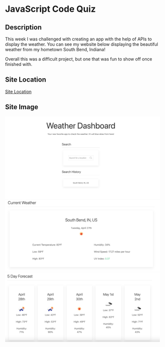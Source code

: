 # JavaScript Code Quiz

## Description 

This week I was challenged with creating an app with the help of APIs to display the weather. You can see my website below displaying the beautiful weather from my hometown South Bend, Indiana! 

Overall this was a difficult project, but one that was fun to show off once finished with. 

## Site Location

[Site Location](https://abbycav7.github.io/js-code-quiz/)

## Site Image
![Site Image](./assets/css/images/screenshot-1.png)
![Site Image](./assets/css/images/screenshot-2.png)
![Site Image](./assets/css/images/screenshot-3.png)
